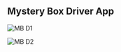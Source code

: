 ## Mystery Box Driver App
![MB D1](https://github.com/user-attachments/assets/acc18388-2365-44c8-8aee-2522578f3112)

![MB D2](https://github.com/user-attachments/assets/502cb550-7bc7-4f88-acfa-8772372c50c0)
